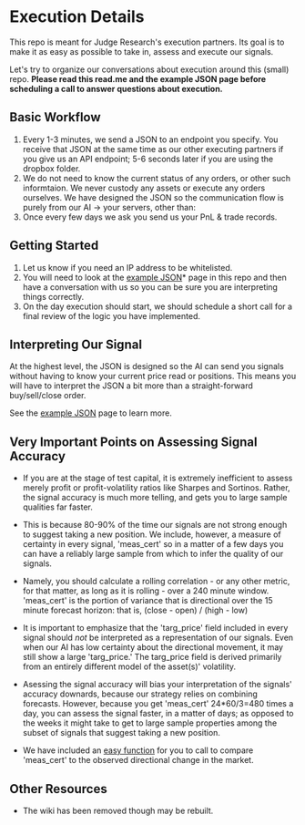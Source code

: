 # Execution Details
This repo is meant for Judge Research's execution partners.  Its goal is to make it as easy as possible to take in, assess and execute our signals.    

Let's try to organize our conversations about execution around this (small) repo.  **Please read this read.me and the example JSON page before scheduling a call to answer questions about execution.**  

## Basic Workflow

1.  Every 1-3 minutes, we send a JSON to an endpoint you specify.  You receive that JSON at the same time as our other executing partners if you give us an API endpoint; 5-6 seconds later if you are using the dropbox folder.
2.  We do not need to know the current status of any orders, or other such informtaion.  We never custody any assets or execute any orders ourselves.  We have designed the JSON so the communication flow is purely from our AI -> your servers, other than: 
3.  Once every few days we ask you send us your PnL & trade records.  
    
## Getting Started

1.  Let us know if you need an IP address to be whitelisted.
2.  You will need to look at the [example JSON](https://github.com/JudgeResearchEcosystem/execution_details/blob/main/example_json_and_exec_details.md)* page in this repo and then have a conversation with us so you can be sure you are interpreting things correctly.
3.  On the day execution should start, we should schedule a short call for a final review of the logic you have implemented.  

## Interpreting Our Signal

At the highest level, the JSON is designed so the AI can send you signals without having to know your current price read or positions.  This means you will have to interpret the JSON a bit more than a straight-forward buy/sell/close order.   

See the [example JSON](https://github.com/JudgeResearchEcosystem/execution_details/blob/main/example_json_and_exec_details.md) page to learn more.

## Very Important Points on Assessing Signal Accuracy

- If you are at the stage of test capital, it is extremely inefficient to assess merely profit or profit-volatility ratios like Sharpes and Sortinos.  Rather, the signal accuracy is much more telling, and gets you to large sample qualities far faster.   

- This is because 80-90% of the time our signals are not strong enough to suggest taking a new position. We include, however, a measure of certainty in every signal, 'meas_cert' so in a matter of a few days you can have a reliably large sample from which to infer the quality of our signals.  

- Namely, you should calculate a rolling correlation - or any other metric, for that matter, as long as it is rolling - over a 240 minute window.  'meas_cert' is the portion of variance that is directional over the 15 minute forecast horizon:  that is, (close - open) / (high - low)
  
- It is important to emphasize that the 'targ_price' field included in every signal should *not* be interpreted as a representation of our signals.  Even when our AI has low certainty about the directional movement, it may still show a large 'targ_price.'  The targ_price field is derived primarily from an entirely different model of the asset(s)' volatility.   

- Asessing the signal accuracy will bias your interpretation of the signals' accuracy downards, because our strategy relies on combining forecasts.  However, because you get 'meas_cert' 24*60/3=480 times a day, you can assess the signal faster, in a matter of days; as opposed to the weeks it might take to get to large sample properties among the subset of signals that suggest taking a new position.

- We have included an [easy function](https://github.com/JudgeResearchEcosystem/execution_details/blob/main/wind_perc_chart) for you to call to compare 'meas_cert' to the observed directional change in the market. 


## Other Resources
- The wiki has been removed though may be rebuilt.
